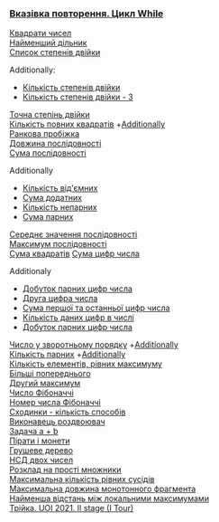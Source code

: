 ### [Вказівка повторення. Цикл While](Вказівка_повторення.Цикл_While.md)  
[Квадрати чисел](https://basecamp.eolymp.com/uk/problems/8544)  
[Найменший дільник](https://basecamp.eolymp.com/uk/problems/8927)  
[Список степенів двійки](https://basecamp.eolymp.com/uk/problems/8917)  

Additionally:  
- [Кількість степенів двійки](https://basecamp.eolymp.com/uk/problems/9951)  
- [Кількість степенів двійки - 3](https://basecamp.eolymp.com/uk/problems/9955)  

[Точна степінь двійки](https://basecamp.eolymp.com/uk/problems/8670)  
[Кількість повних квадратів](https://basecamp.eolymp.com/uk/problems/9950)  +[Additionally](https://basecamp.eolymp.com/uk/problems/9954)  
[Ранкова пробіжка](https://basecamp.eolymp.com/uk/problems/7367)  
[Довжина послідовності](https://basecamp.eolymp.com/uk/problems/8909)  
[Сума послідовності](https://basecamp.eolymp.com/uk/problems/8910)  

Additionally
- [Кількість від'ємних](https://basecamp.eolymp.com/uk/problems/8911)  
- [Сума додатних](https://basecamp.eolymp.com/uk/problems/8912)  
- [Кількість непарних](https://basecamp.eolymp.com/uk/problems/8913)  
- [Сума парних](https://basecamp.eolymp.com/uk/problems/8914)  

[Середнє значення послідовності](Середнє_значення_послідовності.md)  
[Максимум послідовності](Максимум_послідовності.md)  
[Сума квадратів](https://basecamp.eolymp.com/uk/problems/4725)
[Сума цифр числа](https://basecamp.eolymp.com/uk/problems/1603)   

Additionaly  
- [Добуток парних цифр числа](https://basecamp.eolymp.com/uk/problems/1604)  
- [Друга цифра числа](https://basecamp.eolymp.com/uk/problems/1605)   
- [Сума першої та останньої цифр числа](https://basecamp.eolymp.com/uk/problems/1606)  
- [Кількість даних цифр в числі](https://basecamp.eolymp.com/uk/problems/1609)  
- [Добуток парних цифр числа](https://basecamp.eolymp.com/uk/problems/1604)   

[Число у зворотньому порядку](https://basecamp.eolymp.com/uk/problems/1607) +[Additionally](https://basecamp.eolymp.com/uk/problems/1608)  
[Кількість парних](https://basecamp.eolymp.com/uk/problems/9902) +[Additionally](https://basecamp.eolymp.com/uk/problems/9903)  
[Кількість елементів, рівних максимуму](https://basecamp.eolymp.com/uk/problems/4731)  
[Більші попереднього](https://basecamp.eolymp.com/uk/problems/7843)  
[Другий максимум](Другий_максимум.md)  
[Число Фібоначчі](https://basecamp.eolymp.com/uk/problems/4730)  
[Номер числа Фібоначчі](https://basecamp.eolymp.com/uk/problems/4732)  
[Сходинки - кількість способів](https://basecamp.eolymp.com/uk/problems/8234)  
[Виконавець роздвоювач](Виконавець_роздвоювач.md)  
[Задача a + b](https://basecamp.eolymp.com/uk/problems/1000)  
[Пірати і монети](https://basecamp.eolymp.com/uk/problems/75)  
[Грушеве дерево](https://basecamp.eolymp.com/uk/problems/382)  
[НСД двох чисел](https://basecamp.eolymp.com/uk/problems/1601)  
[Розклад на прості множники](https://basecamp.eolymp.com/uk/problems/842)  
[Максимальна кількість рівних сусідів](Максимальна_кількість_рівних_сусідів.md)  
[Максимальна довжина монотонного фрагмента](Максимальна_довжина_монотонного_фрагмента.md)  
[Найменша відстань між локальними максимумами](Найменша_відстань_між_локальними_максимумами.md)  
[Трійка. UOI 2021. II stage (I Tour)](https://basecamp.eolymp.com/uk/problems/10250)  
